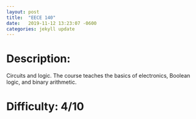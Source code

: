 ```yaml
---
layout: post
title:  "EECE 140"
date:   2019-11-12 13:23:07 -0600
categories: jekyll update
---
```

# Description:  
Circuits and logic.  The course teaches the basics of electronics, Boolean logic, and binary arithmetic.  
  
  
# Difficulty:  4/10